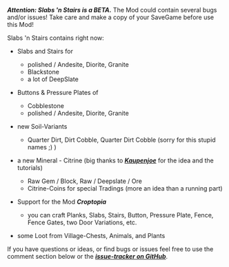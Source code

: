 **_Attention: Slabs 'n Stairs is a BETA._**
The Mod could contain several bugs and/or issues!
Take care and make a copy of your SaveGame before use this Mod!

Slabs 'n Stairs contains right now:

* Slabs and Stairs for
    - polished / Andesite, Diorite, Granite
    - Blackstone
    - a lot of DeepSlate

* Buttons & Pressure Plates of
    - Cobblestone
    - polished / Andesite, Diorite, Granite

* new Soil-Variants
    - Quarter Dirt, Dirt Cobble, Quarter Dirt Cobble (sorry for this stupid names ;) )

* a new Mineral - Citrine (big thanks to ***[Kaupenjoe](https://www.youtube.com/@ModdingByKaupenjoe)*** for the 
  idea and the tutorials)
    - Raw Gem / Block, Raw / Deepslate / Ore
    - Citrine-Coins for special Tradings (more an idea than a running part)

* Support for the Mod ***Croptopia***
    - you can craft Planks, Slabs, Stairs, Button, Pressure Plate, Fence, Fence Gates, two Door Variations, etc.

* some Loot from Village-Chests, Animals, and Plants

If you have questions or ideas, or find bugs or issues feel free to use the comment section below
or the **_[issue-tracker on GitHub](https://github.com/DancerVlt69/SlabsNstairs/issues)_**.
